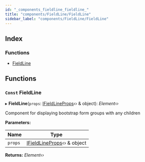 ```yaml
---
id: "_components_fieldline_fieldline_"
title: "components/FieldLine/FieldLine"
sidebar_label: "components/FieldLine/FieldLine"
---
```


## Index

### Functions

* [FieldLine](_components_fieldline_fieldline_.md#const-fieldline)

## Functions

### `Const` FieldLine

▸ **FieldLine**(`props`: [IFieldLineProps](../interfaces/_components_fieldline_fieldline_types_.ifieldlineprops.md)‹› & object): *Element‹›*

Component for displaying bootstrap
form groups with any children

**Parameters:**

Name | Type |
------ | ------ |
`props` | [IFieldLineProps](../interfaces/_components_fieldline_fieldline_types_.ifieldlineprops.md)‹› & object |

**Returns:** *Element‹›*
